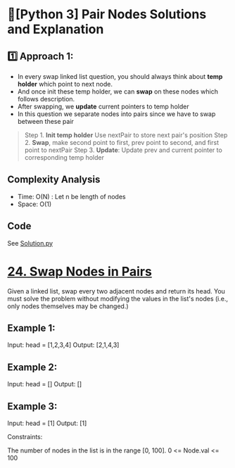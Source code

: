 
# 🌟[Python 3] Pair Nodes Solutions and Explanation


## 1️⃣ Approach 1:

* In every swap linked list question, you should always think about **temp holder** which point to next node.
* And once init these temp holder, we can **swap** on these nodes  which follows description.
* After swapping, we **update** current pointers to temp holder
* In this question we separate nodes into pairs since we have to swap between these pair


> Step 1. **Init temp holder** Use nextPair to store next pair's position
> Step 2. **Swap**, make second point to first, prev point to second, and first point to nextPair
> Step 3. **Update**: Update prev and current pointer to corresponding temp holder

## Complexity Analysis
* Time: O(N) : Let n be length of nodes
* Space: O(1) 

## Code
See [Solution.py](https://github.com/gcobs0834/2022-Daily-LeetCoding-Challenge-python3-/blob/main/Feb%2016%2024.%20Swap%20Nodes%20in%20Pairs%20(Medium)/Solution.py)

# [24. Swap Nodes in Pairs](https://leetcode.com/problems/swap-nodes-in-pairs/)

Given a linked list, swap every two adjacent nodes and return its head. You must solve the problem without modifying the values in the list's nodes (i.e., only nodes themselves may be changed.)

 

## Example 1:


Input: head = [1,2,3,4]
Output: [2,1,4,3]
## Example 2:

Input: head = []
Output: []
## Example 3:

Input: head = [1]
Output: [1]
 

Constraints:

The number of nodes in the list is in the range [0, 100].
0 <= Node.val <= 100
